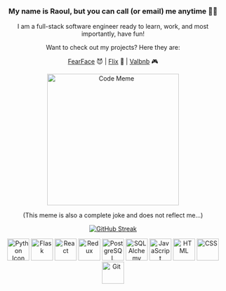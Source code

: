 <h3 align="center">My name is Raoul, but you can call (or email) me anytime 📱😎</h3>

<p align="center">I am a full-stack software engineer ready to learn, work, and most importantly, have fun!</p>

<p align="center">Want to check out my projects? Here they are:</p>

<p align="center">
  <a href="https://fearface.onrender.com/">FearFace</a> 😈 |
  <a href="https://flix-dyz2.onrender.com/">Flix</a> 🎥 |
  <a href="https://raoul-airbnb.onrender.com/">Valbnb</a> 🎮
</p>

<p align="center">
  <img src="https://media.giphy.com/media/HLB0nLA36GCCo6JuB5/giphy.gif" alt="Code Meme" style="width: 300px;">
</p>

<p align="center">(This meme is also a complete joke and does not reflect me...)</p>

<p align="center">
  <a href="https://git.io/streak-stats">
    <img src="http://github-readme-streak-stats.herokuapp.com?user=raoulandalis&theme=dark&background=000000" alt="GitHub Streak">
  </a>
</p>

<p align="center">
  <img src="https://cdn.jsdelivr.net/gh/devicons/devicon/icons/python/python-original.svg" alt="Python Icon" style="width: 50px;">
  <img src="https://cdn.jsdelivr.net/gh/devicons/devicon/icons/flask/flask-original.svg" alt="Flask" style="width: 50px;">
  <img src="https://cdn.jsdelivr.net/gh/devicons/devicon/icons/react/react-original.svg" alt="React" style="width: 50px;">
  <img src="https://cdn.jsdelivr.net/gh/devicons/devicon/icons/redux/redux-original.svg" alt="Redux" style="width: 50px;">
  <img src="https://cdn.jsdelivr.net/gh/devicons/devicon/icons/postgresql/postgresql-original.svg" alt="PostgreSQL" style="width: 50px;">
  <img src="https://cdn.jsdelivr.net/gh/devicons/devicon/icons/sqlalchemy/sqlalchemy-original.svg" alt="SQLAlchemy" style="width: 50px;">
  <img src="https://cdn.jsdelivr.net/gh/devicons/devicon/icons/javascript/javascript-original.svg" alt="JavaScript" style="width: 50px;">
  <img src="https://cdn.jsdelivr.net/gh/devicons/devicon/icons/html5/html5-original.svg" alt="HTML" style="width: 50px;">
  <img src="https://cdn.jsdelivr.net/gh/devicons/devicon/icons/css3/css3-original.svg" alt="CSS" style="width: 50px;">
  <img src="https://cdn.jsdelivr.net/gh/devicons/devicon/icons/git/git-original.svg" alt="Git" style="width: 50px;">
</p>

